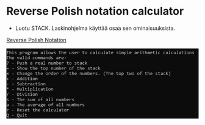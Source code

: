 # Reverse Polish notation calculator

 - Luotu STACK. Laskinohjelma käyttää osaa sen ominaisuuksista.
 
[Reverse Polish Notation](https://en.wikipedia.org/wiki/Reverse_Polish_notation)

![Calculator](image.jpg)